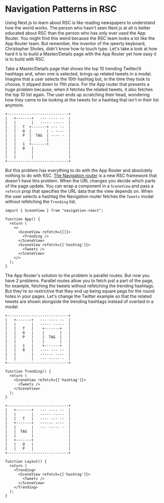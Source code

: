 # Navigation Patterns in RSC

Using Next.js to learn about RSC is like reading newspapers to understand how the world works. The person who hasn't seen Next.js at all is better educated about RSC than the person who has only ever used the App Router. You might find this weird because the RSC team looks a lot like the App Router team. But remember, the inventor of the qwerty keyboard, Christopher Sholes, didn't know how to touch type. Let's take a look at how hard it is to build a Master/Details page with the App Router yet how easy it is to build with RSC.

Take a Master/Details page that shows the top 10 trending Twitter/X hashtags and, when one is selected, brings up related tweets in a modal. Imagine that a user selects the 10th hashtag but, in the time they took to choose, it slipped down to 11th place. For the App router that presents a huge problem because, when it fetches the related tweets, it also fetches the top 10 list again. The user ends up scratching their head, wondering how they came to be looking at the tweets for a hashtag that isn't in their list anymore.

```
+----------------------------+
|   +-------+   --- ---- --  |
|   |       |   ----- -----  |
|   |   T  +-------+ --- --  |
|   |   O  |       | - ----  |
|   |   P  |  TAG  | ---- -  |
|   |      |       |         |
|   |   1  +-------+         |
|   |   0   |                |
|   |       |                |
|   |       |                |
+----------------------------+
```

But this problem has everything to do with the App Router and absolutely nothing to do with RSC. [The Navigation router](https://grahammendick.github.io/navigation/) is a new RSC framework that doesn't have this problem. When the URL changes you decide which parts of the page update. You can wrap a component in a `SceneView` and pass a `refetch` prop that specifies the URL data that the view depends on. When the user selects a hashtag the Navigation router fetches the `Tweets` modal without refetching the `Trending` list.

```tsx
import { SceneView } from "navigation-react";

function App() {
  return (
    <>
      <SceneView refetch={[]}>
        <Trending />
      </SceneView>
      <SceneView refetch={['hashtag']}>
        <Tweets />
      </SceneView>
    </>
  );
}
```

The App Router's solution to the problem is parallel routes. But now you have 2 problems. Parallel routes allow you to fetch just a part of the page, for example, fetching the tweets without refetching the trending hashtags. But they're so restrictive that they end up being square pegs for the round holes in your pages. Let's change the Twitter example so that the related tweets are shown alongside the trending hashtags instead of overlaid in a modal.

```
+----------------------------+
|   +-------+   --- ---- --  |
|   |       |   ----- -----  |
|   |   T   |    +-------+   |
|   |   O   |    |       |   |
|   |   P   |    |  TAG  |   |
|   |       |    |       |   |
|   |   1   |    +-------+   |
|   |   0   |   ---- --- --  |
|   |       |   ------ ----  |
|   |       |   --- ----- -  |
+----------------------------+
```



```tsx
function Trending() {
  return (
    <SceneView refetch={['hashtag']}>
      <Tweets />
    </SceneView>
  );
}
```

```
+----------------------------+
|   +-------+   --- ---- --  |
|   |       |   ----- -----  |
|   |   T   |   ---- --- --  |
|   +-------+   ------ ----  |
|   |       |   --- ----- -  |
|   |  TAG  |                |
|   |       |                |
|   +-------+                |
|   |   O   |                |
|   |   P   |                |
+----------------------------+
```


```tsx
function Layout() {
  return (
    <Trending>
      <SceneView refetch={['hashtag']}>
        <Tweets />
      </SceneView>
    </Trending>
  );
}

```
